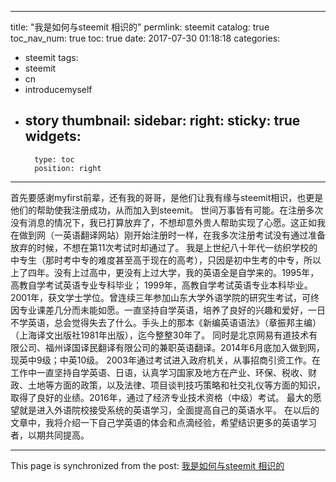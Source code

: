 
---
title: "我是如何与steemit 相识的"
permlink: steemit
catalog: true
toc_nav_num: true
toc: true
date: 2017-07-30 01:18:18
categories:
- steemit
tags:
- steemit
- cn
- introducemyself
- story
thumbnail: 
sidebar:
    right:
        sticky: true
widgets:
    -
        type: toc
        position: right
---


首先要感谢myfirst前辈，还有我的哥哥，是他们让我有缘与steemit相识，也更是他们的帮助使我注册成功，从而加入到steemit。
世间万事皆有可能。在注册多次没有消息的情况下，我已打算放弃了，不想却意外贵人帮助实现了心愿。这正如我在做到网（一英语翻译网站）刚开始注册时一样，在我多次注册考试没有通过准备放弃的时候，不想在第11次考试时却通过了。
我是上世纪八十年代一纺织学校的中专生（那时考中专的难度甚至高于现在的高考），只因是初中生考的中专，所以上了四年。没有上过高中，更没有上过大学，我的英语全是自学来的。1995年，高教自学考试英语专业专科毕业； 1999年，高教自学考试英语专业本科毕业。2001年，获文学士学位。曾连续三年参加山东大学外语学院的研究生考试，可终因专业课差几分而未能如愿。一直坚持自学英语，培养了良好的兴趣和爱好，一日不学英语，总会觉得失去了什么。手头上的那本《新编英语语法》（章振邦主编）（上海译文出版社1981年出版），迄今整整30年了。
同时是北京网易有道技术有限公司、福州译国译民翻译有限公司的兼职英语翻译。2014年6月底加入做到网，现英中9级；中英10级。
2003年通过考试进入政府机关，从事招商引资工作。在工作中一直坚持自学英语、日语，认真学习国家及地方在产业、环保、税收、财政、土地等方面的政策，以及法律、项目谈判技巧策略和社交礼仪等方面的知识，取得了良好的业绩。2016年，通过了经济专业技术资格（中级）考试。
最大的愿望就是进入外语院校接受系统的英语学习，全面提高自己的英语水平。
在以后的文章中，我将介绍一下自己学英语的体会和点滴经验，希望结识更多的英语学习者，以期共同提高。

- - -

This page is synchronized from the post: [我是如何与steemit 相识的](https://steemit.com/@bring/steemit)
